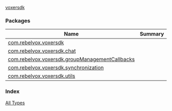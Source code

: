 [voxersdk](./index.md)

### Packages

| Name | Summary |
|---|---|
| [com.rebelvox.voxersdk](com.rebelvox.voxersdk/index.md) |  |
| [com.rebelvox.voxersdk.chat](com.rebelvox.voxersdk.chat/index.md) |  |
| [com.rebelvox.voxersdk.groupManagementCallbacks](com.rebelvox.voxersdk.group-management-callbacks/index.md) |  |
| [com.rebelvox.voxersdk.synchronization](com.rebelvox.voxersdk.synchronization/index.md) |  |
| [com.rebelvox.voxersdk.utils](com.rebelvox.voxersdk.utils/index.md) |  |

### Index

[All Types](alltypes/index.md)